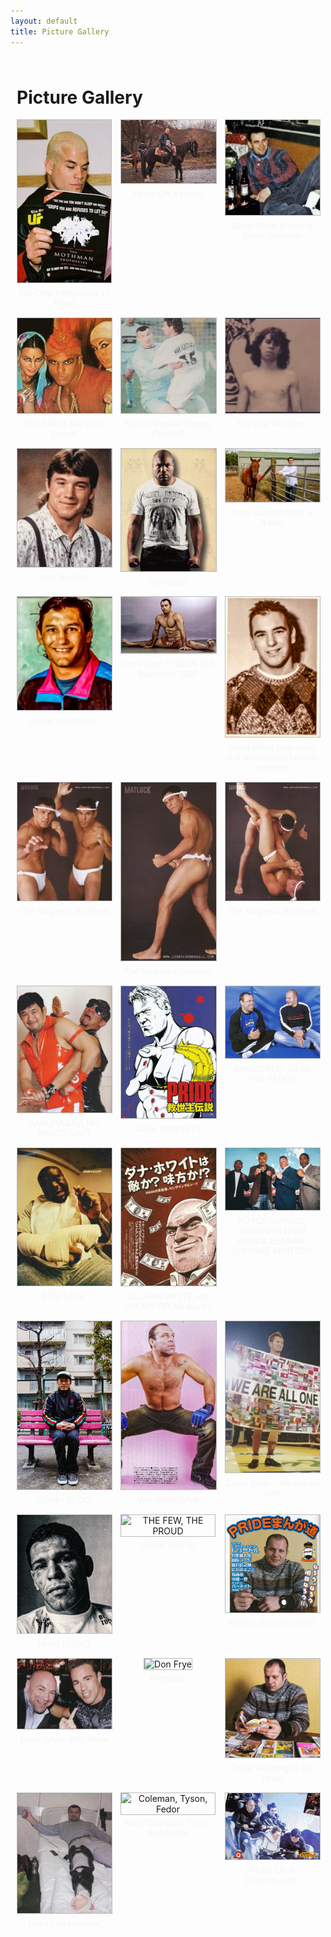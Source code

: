 ```yaml
---
layout: default
title: Picture Gallery
---
```

<div class="gallery-container">
    <h1>Picture Gallery</h1>
    <div class="gallery-grid">
        <div class="gallery-item">
            <img src="/assets/gallery/image1.jpg" alt="Tito Ortiz">
            <p class="gallery-caption">Tito Ortiz Pretending To Read</p>
        </div>
        <div class="gallery-item">
            <img src="/assets/gallery/image2.jpg" alt="Fedor Emelianenko On A Horse">
            <p class="gallery-caption">Fedor On A Horse</p>
        </div>
        <div class="gallery-item">
            <img src="/assets/gallery/image3.jpg" alt="Dana White Beer">
            <p class="gallery-caption">Dana White Enjoying Some Brewskis</p>
        </div>
        <div class="gallery-item">
            <img src="/assets/gallery/image4.jpg" alt="Vitor Belfort">
            <p class="gallery-caption">Vitor Belfort aka Victor Gracie</p>
        </div>
        <div class="gallery-item">
            <img src="/assets/gallery/image5.jpg" alt="Mirko Filipović">
            <p class="gallery-caption">Mirko Filipović Playing Football</p>
        </div>
        <div class="gallery-item">
            <img src="/assets/gallery/image6.jpg" alt="Wanderlei Silva">
            <p class="gallery-caption">The Axe Murderer</p>
        </div>
        <div class="gallery-item">
            <img src="/assets/gallery/image7.jpg" alt="Matt Hughes">
            <p class="gallery-caption">Matt Hughes</p>
        </div>
        <div class="gallery-item">
            <img src="/assets/gallery/image8.jpg" alt="Rampage Jackson">
            <p class="gallery-caption">Rampage</p>
        </div>
        <div class="gallery-item">
            <img src="/assets/gallery/image9.jpg" alt="Chael Sonnen With A Horse">
            <p class="gallery-caption">Chael Sonnen Next To A Bus</p>
        </div>
        <div class="gallery-item">
            <img src="/assets/gallery/image10.jpg" alt="H-Bomb">
            <p class="gallery-caption">Daniel Henderson</p>
        </div>
        <div class="gallery-item">
            <img src="/assets/gallery/image11.jpg" alt="Joe Rogan">
            <p class="gallery-caption">Joe Rogan In Black Belt Magazine 2002</p>
        </div>
        <div class="gallery-item">
            <img src="/assets/gallery/image12.jpg" alt="Dana White's Favorite Sweater">
            <p class="gallery-caption">Dana White (with hair) and wearing his favorite sweater</p>
        </div>
        <div class="gallery-item">
            <img src="/assets/gallery/image13.jpg" alt="Dorks From Brazil">
            <p class="gallery-caption">The Nogueira Brothers</p>
        </div>
        <div class="gallery-item">
            <img src="/assets/gallery/image14.jpg" alt="Dorks From Brazil">
            <p class="gallery-caption">The Nogueira Brothers</p>
        </div>
        <div class="gallery-item">
            <img src="/assets/gallery/image15.jpg" alt="Dorks From Brazil">
            <p class="gallery-caption">The Nogueira Brothers</p>
        </div>
        <div class="gallery-item">
            <img src="/assets/gallery/image16.jpg" alt="Sakuraba and Hard Gay">
            <p class="gallery-caption">SAKURABA & HG (HARD GAY)</p>
        </div>
        <div class="gallery-item">
            <img src="/assets/gallery/image17.jpg" alt="JOSH BARNETT">
            <p class="gallery-caption">JOSH BARNETT</p>
        </div>
        <div class="gallery-item">
            <img src="/assets/gallery/image18.jpg" alt="WANDY AND FEDOR">
            <p class="gallery-caption">WANDERLEI SILVA AND FEDOR</p>
        </div>
        <div class="gallery-item">
            <img src="/assets/gallery/image19.jpg" alt="">
            <p class="gallery-caption">BOB SAPP</p>
        </div>
        <div class="gallery-item">
            <img src="/assets/gallery/image20.jpg" alt="Placeholder 20">
            <p class="gallery-caption">IS DANA WHITE AN ENEMY OR AN ALLY?</p>
        </div>
        <div class="gallery-item">
            <img src="/assets/gallery/image21.jpg" alt="GRACIE, CHOI, LESNAR, MORTON">
            <p class="gallery-caption">ROYCE GRACIE, HONGMAN CHOI, BROCK LESNAR, JOHNNIE MORTON</p>
        </div>
        <div class="gallery-item">
            <img src="/assets/gallery/image22.jpg" alt="GENKI SUDO">
            <p class="gallery-caption">GENKI SUDO</p>
        </div>
        <div class="gallery-item">
            <img src="/assets/gallery/image23.jpg" alt="Wandi">
            <p class="gallery-caption">Wanderlei Silva</p>
        </div>
        <div class="gallery-item">
            <img src="/assets/gallery/image24.jpg" alt="WE ARE ALL ONE">
            <p class="gallery-caption">Genki Sudo - We Are All One</p>
        </div>
        <div class="gallery-item">
            <img src="/assets/gallery/image25.jpg" alt="BIG NOG">
            <p class="gallery-caption">MINOTAURO</p>
        </div>
        <div class="gallery-item">
            <img src="/assets/gallery/image26.jpg" alt="THE FEW, THE PROUD">
            <p class="gallery-caption">DANA WHITE</p>
        </div>
        <div class="gallery-item">
            <img src="/assets/gallery/image27.jpg" alt="Swagor">
            <p class="gallery-caption">Fedor's Fit Goes Hard</p>
        </div>
        <div class="gallery-item">
            <img src="/assets/gallery/image28.jpg" alt="Placeholder 28">
            <p class="gallery-caption">Dana White With Hitler</p>
        </div>
        <div class="gallery-item">
            <img src="/assets/gallery/image29.jpg" alt="Don Frye">
            <p class="gallery-caption">American</p>
        </div>
        <div class="gallery-item">
            <img src="/assets/gallery/image30.jpg" alt="Fedor Reading At His Level">
            <p class="gallery-caption">Fedor Reading At His Level</p>
        </div>
        <div class="gallery-item">
            <img src="/assets/gallery/image31.jpg" alt="CroCop">
            <p class="gallery-caption">Right Leg Hospital</p>
        </div>
        <div class="gallery-item">
            <img src="/assets/gallery/image32.jpg" alt="Coleman, Tyson, Fedor">
            <p class="gallery-caption">Mark Coleman, Tyson, and Fedor</p>
        </div>
        <div class="gallery-item">
            <img src="/assets/gallery/image33.jpg" alt="Fedor On A Rollercoaster">
            <p class="gallery-caption">Fedor On A Rollercoaster</p>
        </div>
    </div>
</div>
<style>
    .gallery-container {
        max-width: 960px;
        margin: 0 auto;
        padding: 10px; /* Clean, minimal padding */
    }
    .gallery-grid {
        display: grid;
        grid-template-columns: repeat(3, 1fr); /* Fixed 3 per line */
        gap: 15px; /* Moderate gap for clean spacing */
    }
    .gallery-item {
        text-align: center;
    }
    .gallery-item img {
        max-width: 100%;
        height: auto;
        border: 1px solid #BBB; /* Thin border for neatness */
    }
    .gallery-caption {
        margin: 5px 0 0; /* Small margin for clean text placement */
        font-family: 'GOBOLD', Impact, Verdana, sans-serif;
        color: #F5F5F5;
        font-size: 14px; /* Compact font size */
    }
</style>
